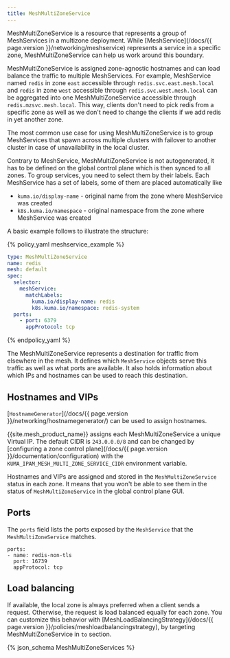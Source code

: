 ```yaml
---
title: MeshMultiZoneService
---
```


MeshMultiZoneService is a resource that represents a group of MeshServices in a multizone deployment.
While [MeshService](/docs/{{ page.version }}/networking/meshservice) represents a service in a specific zone, MeshMultiZoneService can help us work around this boundary.

MeshMultiZoneService is assigned zone-agnostic hostnames and can load balance the traffic to multiple MeshServices.
For example, MeshService named `redis` in zone `east` accessible through `redis.svc.east.mesh.local` and `redis` in zone `west`
accessible through `redis.svc.west.mesh.local` can be aggregated into one MeshMultiZoneService accessible through `redis.mzsvc.mesh.local`.
This way, clients don't need to pick redis from a specific zone as well as we don't need to change the clients if we add redis in yet another zone.

The most common use case for using MeshMultiZoneService is to group MeshServices that spawn across multiple clusters with failover to another cluster in case of unavailability in the local cluster.

Contrary to MeshService, MeshMultiZoneService is not autogenerated, it has to be defined on the global control plane which is then synced to all zones.
To group services, you need to select them by their labels. Each MeshService has a set of labels, some of them are placed automatically like
* `kuma.io/display-name` - original name from the zone where MeshService was created
* `k8s.kuma.io/namespace` - original namespace from the zone where MeshService was created

A basic example follows to illustrate the structure:

{% policy_yaml meshservice_example %}
```yaml
type: MeshMultiZoneService
name: redis
mesh: default
spec:
  selector:
    meshService:
      matchLabels:
        kuma.io/display-name: redis
        k8s.kuma.io/namespace: redis-system
  ports:
    - port: 6379
      appProtocol: tcp
```
{% endpolicy_yaml %}

The MeshMultiZoneService represents a destination for traffic from elsewhere in the mesh.
It defines which `MeshService` objects serve this traffic as well as what ports are available.
It also holds information about which IPs and hostnames can be used to reach this destination.

## Hostnames and VIPs

[`HostnameGenerator`](/docs/{{ page.version }}/networking/hostnamegenerator/) can be used to assign hostnames.

{{site.mesh_product_name}} assigns each MeshMultiZoneService a unique Virtual IP.
The default CIDR is `243.0.0.0/8` and can be changed by [configuring a zone control plane](/docs/{{ page.version }}/documentation/configuration) with the `KUMA_IPAM_MESH_MULTI_ZONE_SERVICE_CIDR` environment variable.

Hostnames and VIPs are assigned and stored in the `MeshMultiZoneService` status in each zone.
It means that you won't be able to see them in the status of `MeshMultiZoneService` in the global control plane GUI.

## Ports

The `ports` field lists the ports exposed by the `MeshService` that the `MeshMultiZoneService` matches.

```
ports:
- name: redis-non-tls
  port: 16739
  appProtocol: tcp
```

## Load balancing

If available, the local zone is always preferred when a client sends a request.
Otherwise, the request is load balanced equally for each zone. You can customize this behavior with [MeshLoadBalancingStrategy](/docs/{{ page.version }}/policies/meshloadbalancingstrategy), by targeting MeshMultiZoneService in `to` section.

{% json_schema MeshMultiZoneServices %}
